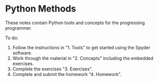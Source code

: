 # Python Methods

These notes contain Python tools and concepts for the progressing programmer.

To do:

1. Follow the instructions in "1. Tools" to get started using the Spyder software.
2. Work through the material in "2. Concepts" including the embedded exercises.
3. Complete the exercises "3. Exercises".
4. Complete and submit the homework "4. Homework".

